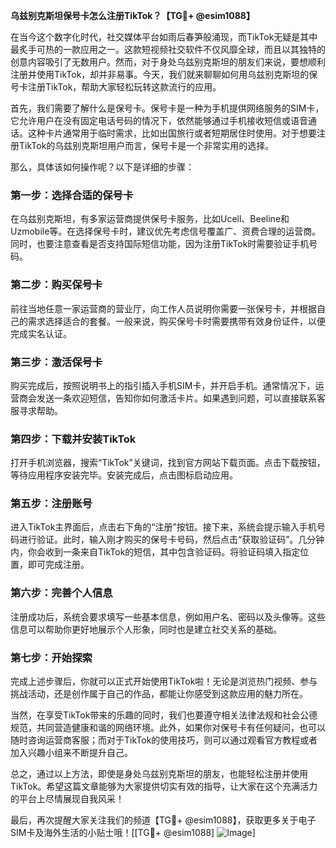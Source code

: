 **乌兹别克斯坦保号卡怎么注册TikTok？【TG💪+ @esim1088】**

在当今这个数字化时代，社交媒体平台如雨后春笋般涌现，而TikTok无疑是其中最炙手可热的一款应用之一。这款短视频社交软件不仅风靡全球，而且以其独特的创意内容吸引了无数用户。然而，对于身处乌兹别克斯坦的朋友们来说，要想顺利注册并使用TikTok，却并非易事。今天，我们就来聊聊如何用乌兹别克斯坦的保号卡注册TikTok，帮助大家轻松玩转这款流行的应用。

首先，我们需要了解什么是保号卡。保号卡是一种为手机提供网络服务的SIM卡，它允许用户在没有固定电话号码的情况下，依然能够通过手机接收短信或语音通话。这种卡片通常用于临时需求，比如出国旅行或者短期居住时使用。对于想要注册TikTok的乌兹别克斯坦用户而言，保号卡是一个非常实用的选择。

那么，具体该如何操作呢？以下是详细的步骤：

### 第一步：选择合适的保号卡

在乌兹别克斯坦，有多家运营商提供保号卡服务，比如Ucell、Beeline和Uzmobile等。在选择保号卡时，建议优先考虑信号覆盖广、资费合理的运营商。同时，也要注意查看是否支持国际短信功能，因为注册TikTok时需要验证手机号码。

### 第二步：购买保号卡

前往当地任意一家运营商的营业厅，向工作人员说明你需要一张保号卡，并根据自己的需求选择适合的套餐。一般来说，购买保号卡时需要携带有效身份证件，以便完成实名认证。

### 第三步：激活保号卡

购买完成后，按照说明书上的指引插入手机SIM卡，并开启手机。通常情况下，运营商会发送一条欢迎短信，告知你如何激活卡片。如果遇到问题，可以直接联系客服寻求帮助。

### 第四步：下载并安装TikTok

打开手机浏览器，搜索“TikTok”关键词，找到官方网站下载页面。点击下载按钮，等待应用程序安装完毕。安装完成后，点击图标启动应用。

### 第五步：注册账号

进入TikTok主界面后，点击右下角的“注册”按钮。接下来，系统会提示输入手机号码进行验证。此时，输入刚才购买的保号卡号码，然后点击“获取验证码”。几分钟内，你会收到一条来自TikTok的短信，其中包含验证码。将验证码填入指定位置，即可完成注册。

### 第六步：完善个人信息

注册成功后，系统会要求填写一些基本信息，例如用户名、密码以及头像等。这些信息可以帮助你更好地展示个人形象，同时也是建立社交关系的基础。

### 第七步：开始探索

完成上述步骤后，你就可以正式开始使用TikTok啦！无论是浏览热门视频、参与挑战活动，还是创作属于自己的作品，都能让你感受到这款应用的魅力所在。

当然，在享受TikTok带来的乐趣的同时，我们也要遵守相关法律法规和社会公德规范，共同营造健康和谐的网络环境。此外，如果你对保号卡有任何疑问，也可以随时咨询运营商客服；而对于TikTok的使用技巧，则可以通过观看官方教程或者加入兴趣小组来不断提升自己。

总之，通过以上方法，即使是身处乌兹别克斯坦的朋友，也能轻松注册并使用TikTok。希望这篇文章能够为大家提供切实有效的指导，让大家在这个充满活力的平台上尽情展现自我风采！

最后，再次提醒大家关注我们的频道【TG💪+ @esim1088】，获取更多关于电子SIM卡及海外生活的小贴士哦！[[TG💪+ @esim1088] ![Image](https://i.postimg.cc/4NQfJmqS/Snipaste-2025-05-13-00-14-12.png)]